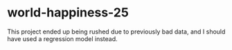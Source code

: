 # world-happiness-25
This project ended up being rushed due to previously bad data, and I should have used a regression model instead. 
